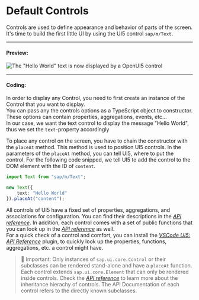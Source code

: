 # Default Controls

Controls are used to define appearance and behavior of parts of the screen.  
It's time to build the first little UI by using the UI5 control `sap/m/Text`.

---

#### Preview:

![](https://sdk.openui5.org/docs/topics/loio30a42d381b9e4388bf7fdc0b941e5381_LowRes.png "The \"Hello World\" text is now displayed by a OpenUI5 control")

---

#### Coding:

In order to display any Control, you need to first create an instance of the Control that you want to display.  
You can pass any the controls options as a TypeScript object to constructor. These options can contain properties, aggregations, events, etc...  
In our case, we want the text control to display the message "Hello World", thus we set the `text`-property accordingly  

To place any control on the screen, you have to chain the constructor with the `placeAt` method. This method is used to position UI5 controls. In the parameters of the `placeAt` method, you can tell UI5, where to put the control. For the following code snipped, we tell UI5 to add the control to the DOM element with the ID of `content`.

```ts
import Text from "sap/m/Text";

new Text({
    text: "Hello World"
}).placeAt("content");
```

All controls of UI5 have a fixed set of properties, aggregations, and associations for configuration. You can find their descriptions in the *[API reference](https://sapui5.hana.ondemand.com/#/api)*. In addition, each control comes with a set of public functions that you can look up in the *[API reference](https://sapui5.hana.ondemand.com/#/api)* as well.  
For a quick check of a control and comfort, you can install the *[VSCode UI5: API Reference](https://marketplace.visualstudio.com/items?itemName=jacek-wozniczak.vscode-ui5-api-reference)* plugin, to quickly look up the properties, functions, aggregations, etc. a control might have.

> 📌 Important:
> Only instances of `sap.ui.core.Control` or their subclasses can be rendered stand-alone and have a `placeAt` function. Each control extends `sap.ui.core.Element` that can only be rendered inside controls. Check the *[API reference](https://sapui5.hana.ondemand.com/#/api)* to learn more about the inheritance hierachy of controls. The API Documentation of each control refers to the directly known subclasses.